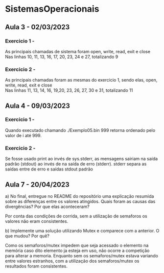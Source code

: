 # SistemasOperacionais

## Aula 3 - 02/03/2023

### Exercicio 1 -
As principais chamadas de sistema foram open, write, read, exit e close<br>
Nas linhas 10, 11, 13, 16, 17, 20, 23, 24 e 27, totalizando 9

### Exercicio 2 -
As principais chamadas foram as mesmas do exercicio 1, sendo elas, open, write, read, exit e close<br>
Nas linhas 11, 13, 14, 16, 19,20, 23, 26, 27, 30 e 31, totalizando 11


## Aula 4 - 09/03/2023

### Exercicio 1 - 
Quando executado chamando ./Exemplo05.bin 999 retorna ordenado pelo valor de i até 999.

### Exercicio 2 -
Se fosse usado print ao invés de sys.stderr, as mensagens sairiam na saída padrão (stdout) ao invés de na saída de erro (stderr).
stderr separa as saídas entre de erro e saídas stdout padrão

## Aula 7 - 20/04/2023

a) No final, entregue no README do repositório uma explicação resumida sobre as diferenças entre os valores atingidos. Quais foram as causas das divergências? Por que elas aconteceram?

Por conta das condições de corrida, sem a utilização de semaforos os valores não eram consistentes.

b) Implemente uma solução utilizando Mutex e comparece com a anterior. O que mudou? Por quê?

Como os semaforos/mutex impedem que seja acessado o elemento na memória caso dito elemento ja esteja em uso, não ocorre a competição para alterar a memoria. 
Enquanto sem os semaforos/mutex estava variando entre valores estranhos, com a utilização dos semaforos/mutex os resultados foram consistentes.
